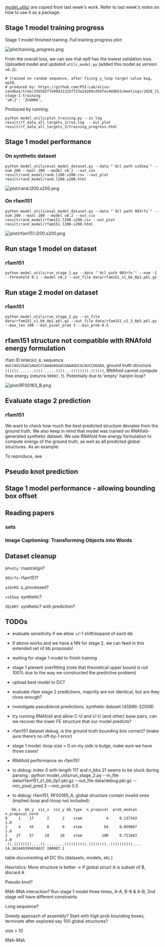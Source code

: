 
[model_utils/](/model_utils) are copied from last week's work.
Refer to last week's notes on how to use it as a package.

## Stage 1 model training progress

Stage 1 model finished training. Full training progress plot:

![plot/training_progress.png](plot/training_progress.png)

From the overall loss, we can see that ep9 has the lowest validation loss.
Uploaded model and updated `utils_model.py` (added this model as version `v0.2`):


    # trained on random sequence, after fixing y_loop target value bug, ep10,
    # produced by: https://github.com/PSI-Lab/alice-sandbox/tree/35b592ffe99d31325ff23a14269cd59fec9d4b53/meetings/2020_11_10#debug-stage-1-training
    'v0.2': 'ZnUH0A',


Produced by running:

```
python model_utils/plot_training.py --in_log result/rf_data_all_targets_3/run.log  --out_plot result/rf_data_all_targets_3/training_progress.html
```



## Stage 1 model performance


### On synthetic dataset

```
python model_utils/eval_model_dataset.py --data "`dcl path xs5Soq`" --num 200 --maxl 200 --model v0.2 --out_csv result/rand_model/rand.l200.s200.csv --out_plot result/rand_model/rand.l200.s200.html
```

![plot/rand.l200.s200.png](plot/rand.l200.s200.png)


### On rfam151

```
python model_utils/eval_model_dataset.py --data "`dcl path 903rfx`" --num 200 --maxl 200 --model v0.2 --out_csv result/rand_model/rfam151.l200.s200.csv --out_plot result/rand_model/rfam151.l200.s200.html
```

![plot/rfam151.l200.s200.png](plot/rfam151.l200.s200.png)


## Run stage 1 model on dataset

### rfam151

```
python model_utils/run_stage_1.py --data "`dcl path 903rfx`" --num -1 --threshold 0.1 --model v0.2 --out_file data/rfam151_s1_bb_0p1.pkl.gz
```


## Run stage 2 model on dataset


### rfam151

```
python model_utils/run_stage_2.py --in_file data/rfam151_s1_bb_0p1.pkl.gz --out_file data/rfam151_s2_3_0p5.pkl.gz --max_len 100 --min_pixel_pred 3 --min_prob 0.5
```

## rfam151 structure not compatible with RNAfold energy formulation

rfam ID `RF00163_B`, sequence `AUCCAGCUGACGAGUCCCAAAUAGGACGAAAUGCGCAUCCUGGAU`,
ground truth structure `((((((.......((((......))))...(((()))).))))))`,
RNAfold cannot compute free energy (returns `99983.7`).
Potentially due to 'empty' hairpin loop?

![plot/RF00163_B.png](plot/RF00163_B.png)



## Evaluate stage 2 prediction

### rfam151

We want to check how much the best predicted structure deviates from the ground truth.
We also keep in mind that model was trained on RNAfold-generated synthetic dataset.
We use RNAfold free energy formulation to compute energy of the
ground truth, as well as all predicted global structures.
As an example:





To reproduce, see


## Pseudo knot prediction



## Stage 1 model performance - allowing bounding box offset



## Reading papers

### sets



### ﻿Image Captioning: Transforming Objects into Words


## Dataset cleanup

`6PvUty`: rnastralign?

`903rfx`: rfam151?

`a16nRG`: s_processed?

`xs5Soq`: synthetic?

`ZQi8RT`: synthetic? with prediction?



## TODOs

- evaluate sensitivity if we allow +/-1 shift/expand of each bb

- if above works and we have a NN for stage 2, we can feed in this extended set of bb proposals!

- waiting for stage 1 model to finish training

- stage 1 prevent overfitting (note that theoretical upper bound is not 100% due to the way we constructed the predictive problem)

- upload best model to DC?

- evaluate rfam stage 2 predictions, majority are not identical, but are they close enough?

- investigate pseudoknot predictions, synthetic dataset (45886-32008)

- try running RNAfold and allow C-U and U-U (and other) base pairs, can we recover the lower FE structure that our model predicts?

- rfam151 dataset debug, is the ground truth bounding box correct? (make sure there’s no off-by-1 error)

- stage 1 model: iloop size = 0 on my side is bulge, make sure we have those cases!

- RNAfold performance on rfam151

- to debug: index 0 with length 117 and n_bbs 21 seems to be stuck during parsing.: python model_utils/run_stage_2.py --in_file data/rfam151_s1_bb_0p1.pkl.gz --out_file data/debug.pkl.gz --min_pixel_pred 3 --min_prob 0.5

- to debug: rfam151, RF00165_A, global structure contain invalid ones (implied iloop and hloop not included):
```
   bb_x  bb_y  siz_x  siz_y bb_type  n_proposal  prob_median  n_proposal_norm
0     1    17      2      2    stem           4     0.137343              1.0
1     4    45      8      8    stem          64     0.859667              1.0
2    27    57     10     10    stem         100     0.721043              1.0
.((.((((((((....)).........((((((((((.))))))))..)))))))))).... 14.362449399658637 100007.1
```


table documenting all DC IDs (datasets, models, etc.)


Heuristics: More structure is better -> if global struct A is subset of B, discard A

Pseudo knot?

RNA-RNA interaction? Run stage 1 model three times, A-A, B-B & A-B, 2nd stage will have different constraints

Long sequence?

Greedy approach of assembly? Start with high prob bounding boxes, terminate after explored say 100 global structures?

size > 10

RNA-RNA



